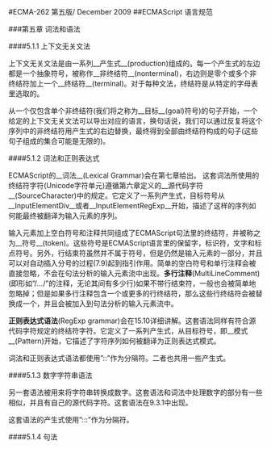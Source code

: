 #ECMA-262 第五版/ December 2009
##ECMAScript 语言规范

###第五章 词法和语法

####5.1.1 上下文无关文法

上下文无关文法是由一系列__产生式__(production)组成的。每一个产生式的左边都是一个抽象符号，被称作__非终结符__(nonterminal)，右边则是零个或多个非终结符加上一个__终结符__(terminal)。对于每种文法，终结符是从特定的字母表里选取的。

从一个仅包含单个非终结符(我们将之称为__目标__(goal)符号)的句子开始，一个给定的上下文无关文法可以导出对应的语言，换句话说，我们可以通过反复将这个序列中的非终结符用产生式的右边替换，最终得到全部由终结符构成的句子(这些句子组成的集合可能是无限的)。

####5.1.2 词法和正则表达式

ECMAScript的__词法__(Lexical Grammar)会在第七章给出。 这套词法所使用的终结符字符(Unicode字符单元)遵循第六章定义的__源代码字符__(SourceCharacter)中的规定。它定义了一系列产生式，目标符号从__InputElementDiv__或者__InputElementRegExp__开始，描述了这样的序列如何能最终被翻译为输入元素的序列。

输入元素加上空白符号和注释共同组成了ECMAScript句法里的终结符，并被称之为__符号__(token)。这些符号是ECMAScript语言里的保留字，标识符，文字和标点符号。另外，行结束符虽然并不属于符号，但是仍然是输入元素的一部分，并且可以对自动插入分号的过程(7.9)起到指引作用。简单的空白符号和单行注释会被直接忽略，不会在句法分析的输入元素流中出现。__多行注释__(MultiLineComment)(即形如”/*...*/”的注释，无论其间有多少行)如果不带行结束符，一般也会被简单地忽略掉；但是如果多行注释包含一个或更多的行终结符，那么这些行终结符会被替换成一个，并且会被加入到句法分析的输入元素流中。

__正则表达式语法__(RegExp grammar)会在15.10详细讲解。这套语法同样有符合源代码字符规定的终结符字符。它定义了一系列产生式，从目标符号，即__模式__(Pattern)开始，它描述了字符序列如何被翻译为正则表达式模式。

词法和正则表达式语法都使用”::”作为分隔符。二者也共用一些产生式。

####5.1.3 数字字符串语法

另一套语法被用来将字符串转换成数字。这套语法和词法中处理数字的部分有一些相似，并且有自己的源代码字符。这套语法在9.3.1中出现。

这套语法的产生式使用”:::”作为分隔符。

####5.1.4  句法

